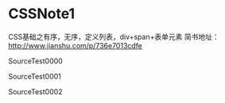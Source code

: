 ﻿# CSSNote1
CSS基础之有序，无序，定义列表，div+span+表单元素
简书地址：http://www.jianshu.com/p/736e7013cdfe


SourceTest0000

SourceTest0001 

SourceTest0002